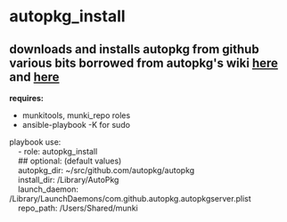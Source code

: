 autopkg\_install
==
downloads and installs autopkg from github
various bits borrowed from autopkg's wiki [here](https://github.com/autopkg/autopkg/wiki/Getting-Started) and [here](https://github.com/autopkg/autopkg/blob/master/Scripts/install.sh)
--------
**requires:**<br />
- munkitools, munki\_repo roles<br />
- ansible\-playbook \-K for sudo<br />

playbook use:<br />
&nbsp;&nbsp;&nbsp;&nbsp;\- role: autopkg\_install<br />
&nbsp;&nbsp;&nbsp;&nbsp;\#\# optional: \(default values\)<br />
&nbsp;&nbsp;&nbsp;&nbsp;autopkg\_dir: ~/src/github.com/autopkg/autopkg<br />
&nbsp;&nbsp;&nbsp;&nbsp;install\_dir: /Library/AutoPkg<br />
&nbsp;&nbsp;&nbsp;&nbsp;launch\_daemon: /Library/LaunchDaemons/com.github.autopkg.autopkgserver.plist<br />
&nbsp;&nbsp;&nbsp;&nbsp;repo\_path: /Users/Shared/munki<br />
